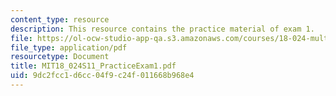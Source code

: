```yaml
---
content_type: resource
description: This resource contains the practice material of exam 1.
file: https://ol-ocw-studio-app-qa.s3.amazonaws.com/courses/18-024-multivariable-calculus-with-theory-spring-2011/9dc2fcc1d6cc04f9c24f011668b968e4_MIT18_024S11_PracticeExam1.pdf
file_type: application/pdf
resourcetype: Document
title: MIT18_024S11_PracticeExam1.pdf
uid: 9dc2fcc1-d6cc-04f9-c24f-011668b968e4
---
```

